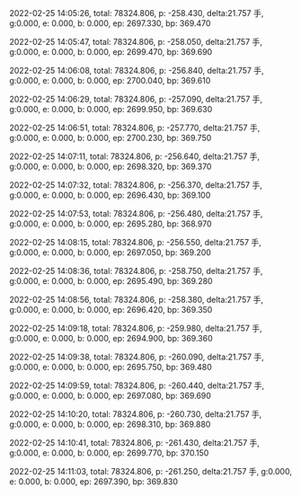 2022-02-25 14:05:26, total: 78324.806, p: -258.430, delta:21.757 手, g:0.000, e: 0.000, b: 0.000, ep: 2697.330, bp: 369.470

2022-02-25 14:05:47, total: 78324.806, p: -258.050, delta:21.757 手, g:0.000, e: 0.000, b: 0.000, ep: 2699.470, bp: 369.690

2022-02-25 14:06:08, total: 78324.806, p: -256.840, delta:21.757 手, g:0.000, e: 0.000, b: 0.000, ep: 2700.040, bp: 369.610

2022-02-25 14:06:29, total: 78324.806, p: -257.090, delta:21.757 手, g:0.000, e: 0.000, b: 0.000, ep: 2699.950, bp: 369.630

2022-02-25 14:06:51, total: 78324.806, p: -257.770, delta:21.757 手, g:0.000, e: 0.000, b: 0.000, ep: 2700.230, bp: 369.750

2022-02-25 14:07:11, total: 78324.806, p: -256.640, delta:21.757 手, g:0.000, e: 0.000, b: 0.000, ep: 2698.320, bp: 369.370

2022-02-25 14:07:32, total: 78324.806, p: -256.370, delta:21.757 手, g:0.000, e: 0.000, b: 0.000, ep: 2696.430, bp: 369.100

2022-02-25 14:07:53, total: 78324.806, p: -256.480, delta:21.757 手, g:0.000, e: 0.000, b: 0.000, ep: 2695.280, bp: 368.970

2022-02-25 14:08:15, total: 78324.806, p: -256.550, delta:21.757 手, g:0.000, e: 0.000, b: 0.000, ep: 2697.050, bp: 369.200

2022-02-25 14:08:36, total: 78324.806, p: -258.750, delta:21.757 手, g:0.000, e: 0.000, b: 0.000, ep: 2695.490, bp: 369.280

2022-02-25 14:08:56, total: 78324.806, p: -258.380, delta:21.757 手, g:0.000, e: 0.000, b: 0.000, ep: 2696.420, bp: 369.350

2022-02-25 14:09:18, total: 78324.806, p: -259.980, delta:21.757 手, g:0.000, e: 0.000, b: 0.000, ep: 2694.900, bp: 369.360

2022-02-25 14:09:38, total: 78324.806, p: -260.090, delta:21.757 手, g:0.000, e: 0.000, b: 0.000, ep: 2695.750, bp: 369.480

2022-02-25 14:09:59, total: 78324.806, p: -260.440, delta:21.757 手, g:0.000, e: 0.000, b: 0.000, ep: 2697.080, bp: 369.690

2022-02-25 14:10:20, total: 78324.806, p: -260.730, delta:21.757 手, g:0.000, e: 0.000, b: 0.000, ep: 2698.310, bp: 369.880

2022-02-25 14:10:41, total: 78324.806, p: -261.430, delta:21.757 手, g:0.000, e: 0.000, b: 0.000, ep: 2699.770, bp: 370.150

2022-02-25 14:11:03, total: 78324.806, p: -261.250, delta:21.757 手, g:0.000, e: 0.000, b: 0.000, ep: 2697.390, bp: 369.830